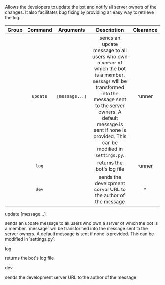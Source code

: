 Allows the developers to update the bot and notify all server owners of the changes. It also facilitates bug fixing by providing an easy way to retrieve the log.

| Group | Command  |   Arguments    |                         Description                          | Clearance |
| :---: | :------: | :------------: | :----------------------------------------------------------: | :-------: |
|       | `update` | `[message...]` | sends an update message to all users who own a server of which the bot is a member. `message` will be transformed into the message sent to the server owners. A default message is sent if none is provided. This can be modified in `settings.py`. |  runner   |
|       |  `log`   |                |                  returns the bot's log file                  |  runner   |
|       |  `dev`   |                | sends the development server URL to the author of the message |     *     |

<div class="command">
  <div class="command-head" clearance="runner">
    update [message...]
  </div>
  <div class="command-desc">
    <p>sends an update message to all users who own a server of which the bot is a member. `message` will be transformed into the message sent to the server owners. A default message is sent if none is provided. This can be modified in `settings.py`.</p>
  </div>
</div>

<div class="command">
  <div class="command-head" clearance="runner">
    log
  </div>
  <div class="command-desc">
    <p>returns the bot's log file</p>
  </div>
</div>

<div class="command">
  <div class="command-head" clearance="anyone">
    dev
  </div>
  <div class="command-desc">
    <p>sends the development server URL to the author of the message</p>
  </div>
</div>